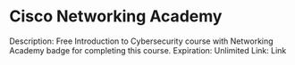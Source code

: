 # Cisco Networking Academy

Description: Free Introduction to Cybersecurity course with Networking Academy badge for completing this course.
Expiration: Unlimited
Link: Link